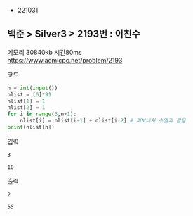 - 221031
## 백준 > Silver3 > 2193번 : 이친수
메모리 30840kb 시간80ms  
https://www.acmicpc.net/problem/2193  

코드
```python
n = int(input())
nlist = [0]*91
nlist[1] = 1
nlist[2] = 1
for i in range(3,n+1):
    nlist[i] = nlist[i-1] + nlist[i-2] # 피보나치 수열과 같음
print(nlist[n])
```

입력
```
3

10
```

출력
```
2

55
```